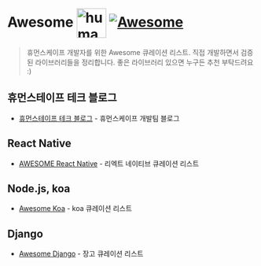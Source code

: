 # Awesome <img src="https://humanscape.io/img/logo/brook-black.png" align="absmiddle" alt="humanscape" height="60"/>  [![Awesome](https://cdn.rawgit.com/sindresorhus/awesome/d7305f38d29fed78fa85652e3a63e154dd8e8829/media/badge.svg)](https://github.com/sindresorhus/awesome)

> 휴먼스케이프 개발자를 위한 Awesome 큐레이션 리스트. 직접 개발하면서 검증된 라이브러리들을 정리합니다. 좋은 라이브러리 있으면 누구든 추천 부탁드려요 :)

## 휴먼스테이프 테크 블로그
- [휴먼스테이프 테크 블로그](https://medium.com/humanscape-tech) - 휴먼스케이프 개발팀 블로그


## React Native
- [AWESOME React Native](https://www.awesome-react-native.com/) - 리엑트 네이티브 큐레이션 리스트

## Node.js, koa
- [Awesome Koa](https://github.com/ellerbrock/awesome-koa) - koa 큐레이션 리스트

## Django 
- [Awesome Django](https://github.com/wsvincent/awesome-django) - 장고 큐레이션 리스트
